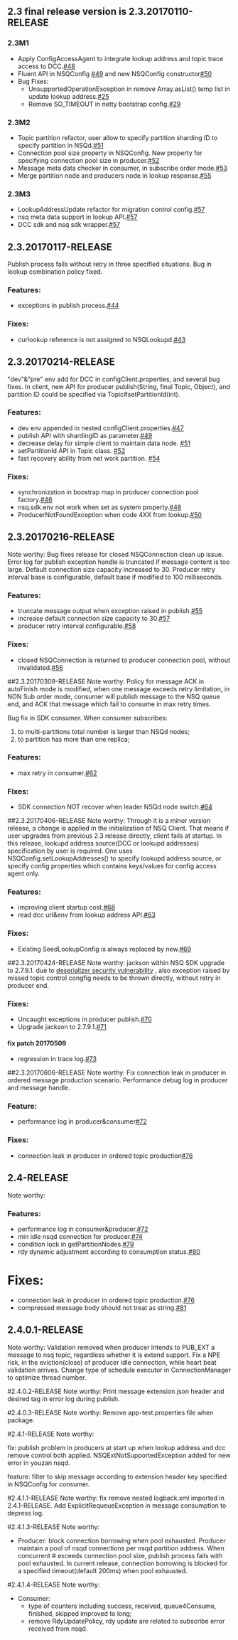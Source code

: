 ## 2.3 final release version is 2.3.20170110-RELEASE
### 2.3M1
+ Apply ConfigAccessAgent to integrate lookup address and topic trace access to DCC.[#48](http://gitlab.qima-inc.com/paas/nsq-client-java/merge_requests/48)
+ Fluent API in NSQConfig [#49](http://gitlab.qima-inc.com/paas/nsq-client-java/merge_requests/49) and new NSQConfig constructor[#50](http://gitlab.qima-inc.com/paas/nsq-client-java/merge_requests/50)
+ Bug Fixes:
    - UnsupportedOperationException in remove Array.asList() temp list in update lookup address.[#25](http://gitlab.qima-inc.com/paas/nsq-client-java/issues/25)
    - Remove SO_TIMEOUT in netty bootstrap config.[#29](http://gitlab.qima-inc.com/paas/nsq-client-java/issues/29)
    
### 2.3M2
+ Topic partition refactor, user allow to specify partition sharding ID to specify partition in NSQd.[#51](http://gitlab.qima-inc.com/paas/nsq-client-java/merge_requests/51)
+ Connection pool size property in NSQConfig. New property for specifying connection pool size in producer.[#52](http://gitlab.qima-inc.com/paas/nsq-client-java/merge_requests/52)
+ Message meta data checker in consumer, in subscribe order mode.[#53](http://gitlab.qima-inc.com/paas/nsq-client-java/merge_requests/53)
+ Merge partition node and producers node in lookup response.[#55](http://gitlab.qima-inc.com/paas/nsq-client-java/merge_requests/55)

### 2.3M3
+ LookupAddressUpdate refactor for migration control config.[#57](http://gitlab.qima-inc.com/paas/nsq-client-java/merge_requests/57)
+ nsq meta data support in lookup API.[#57](http://gitlab.qima-inc.com/paas/nsq-client-java/merge_requests/57)
+ DCC sdk and nsq sdk wrapper.[#57](http://gitlab.qima-inc.com/paas/nsq-client-java/merge_requests/57)

## 2.3.20170117-RELEASE
Publish process fails without retry in three specified situations. Bug in lookup combination policy fixed.
### Features:
+ exceptions in publish process.[#44](http://gitlab.qima-inc.com/paas/nsq-client-java/issues/44)
### Fixes:
+ curlookup reference is not assigned to NSQLookupd.[#43](http://gitlab.qima-inc.com/paas/nsq-client-java/issues/43)

## 2.3.20170214-RELEASE
"dev"&"pre" env add for DCC in configClient.properties, and several bug fixes. In client, new API for producer publish(String, final Topic, Object), and
partition ID could be specified via Topic#setPartitionId(int).
### Features:
+ dev env appended in nested configClient.properties.[#47](http://gitlab.qima-inc.com/paas/nsq-client-java/issues/47)
+ publish API with shardingID as parameter.[#49](http://gitlab.qima-inc.com/paas/nsq-client-java/issues/49)
+ decrease delay for simple client to maintain data node. [#51](http://gitlab.qima-inc.com/paas/nsq-client-java/issues/51)
+ setPartitionId API in Topic class. [#52]((http://gitlab.qima-inc.com/paas/nsq-client-java/issues/52))
+ fast recovery ability from net work partition. [#54](http://gitlab.qima-inc.com/paas/nsq-client-java/issues/54)
### Fixes:
+ synchronization in boostrap map in producer connection pool factory.[#46](http://gitlab.qima-inc.com/paas/nsq-client-java/issues/46)
+ nsq.sdk.env not work when set as system property.[#48](http://gitlab.qima-inc.com/paas/nsq-client-java/issues/48)
+ ProducerNotFoundException when code 4XX from lookup.[#50](http://gitlab.qima-inc.com/paas/nsq-client-java/issues/50) 

## 2.3.20170216-RELEASE
Note worthy:
Bug fixes release for closed NSQConnection clean up issue.
Error log for publish exception handle is truncated if message content is too large.
Default connection size capacity increased to 30.
Producer retry interval base is configurable, default base if modified to 100 milliseconds.
### Features:
+ truncate message output when exception raised in publish.[#55](http://gitlab.qima-inc.com/paas/nsq-client-java/issues/55)
+ increase default connection size capacity to 30.[#57](http://gitlab.qima-inc.com/paas/nsq-client-java/issues/57)
+ producer retry interval configurable.[#58](http://gitlab.qima-inc.com/paas/nsq-client-java/issues/58)
### Fixes:
+ closed NSQConnection is returned to producer connection pool, without invalidated.[#56](http://gitlab.qima-inc.com/paas/nsq-client-java/issues/56)

##2.3.20170309-RELEASE
Note worthy:
Policy for message ACK in autoFinish mode is modified, when one message exceeds retry limitation, in NON Sub order mode,
consumer will publish message to the NSQ queue end, and ACK that message which fail to consume in max retry times.

Bug fix in SDK consumer. When consumer subscribes:
   1. to multi-partitions total number is larger than NSQd nodes;
   2. to partition has more than one replica;
### Features:
+ max retry in consumer.[#62](http://gitlab.qima-inc.com/paas/nsq-client-java/issues/62)
### Fixes:
+ SDK connection NOT recover when leader NSQd node switch.[#64](http://gitlab.qima-inc.com/paas/nsq-client-java/issues/64)

##2.3.20170406-RELEASE
Note worthy:
Through it is a minor version release, a change is applied in the initialization of NSQ Client. That means if user upgrades from previous 2.3 release directly,
client fails at startup. In this release, lookupd address source(DCC or lookupd addresses) specification by user is required. One uses NSQConfig.setLookupAddresses()
to specify lookupd address source, or specify config properties which contains keys/values for config access agent only.

### Features:
+ improving client startup cost.[#68](http://gitlab.qima-inc.com/paas/nsq-client-java/issues/68)
+ read dcc url&env from lookup address API.[#63](http://gitlab.qima-inc.com/paas/nsq-client-java/issues/63)

### Fixes:
+ Existing SeedLookupConfig is always replaced by new.[#69](http://gitlab.qima-inc.com/paas/nsq-client-java/issues/69)

##2.3.20170424-RELEASE
Note worthy:
jackson within NSQ SDK upgrade to 2.7.9.1. due to [deserializer security vulnerability](https://github.com/FasterXML/jackson-databind/issues/1599)
, also exception raised by missed topic control congfig needs to be thrown directly, without retry in producer end.

### Fixes:
+ Uncaught exceptions in producer publish.[#70](http://gitlab.qima-inc.com/paas/nsq-client-java/issues/70)
+ Upgrade jackson to 2.7.9.1.[#71](http://gitlab.qima-inc.com/paas/nsq-client-java/issues/71)

#### fix patch 20170509
+ regression in trace log.[#73](http://gitlab.qima-inc.com/paas/nsq-client-java/issues/73)

##2.3.20170606-RELEASE
Note worthy:
Fix connection leak in producer in ordered message production scenario. Performance debug log in producer and message handle.

### Feature:
+ performance log in producer&consumer[#72](http://gitlab.qima-inc.com/paas/nsq-client-java/issues/72)

### Fixes:
+ connection leak in producer in ordered topic production[#76](http://gitlab.qima-inc.com/paas/nsq-client-java/issues/76)

## 2.4-RELEASE
Note worthy:

### Features:
+ performance log in consumer&producer.[#72](http://gitlab.qima-inc.com/paas/nsq-client-java/issues/72)
+ min idle nsqd connection for producer.[#74](http://gitlab.qima-inc.com/paas/nsq-client-java/issues/74)
+ condition lock in getPartitionNodes.[#79](http://gitlab.qima-inc.com/paas/nsq-client-java/issues/79)
+ rdy dynamic adjustment according to consumption status.[#80](http://gitlab.qima-inc.com/paas/nsq-client-java/issues/80)

# Fixes:
+ connection leak in producer in ordered topic production.[#76](http://gitlab.qima-inc.com/paas/nsq-client-java/issues/76)
+ compressed message body should not treat as string.[#81](http://gitlab.qima-inc.com/paas/nsq-client-java/issues/81)

## 2.4.0.1-RELEASE
Note worthy:
Validation removed when producer intends to PUB_EXT a message to nsq topic, regardless whether it is extend support.
Fix a NPE risk, in the eviction(close) of producer idle connection, while heart beat validation arrives.
Change type of schedule executor in ConnectionManager to optimize thread number.

#2.4.0.2-RELEASE
Note worthy:
Print message extension json header and desired tag in error log during publish.
 
#2.4.0.3-RELEASE
Note worthy:
Remove app-test.properties file when package.

#2.4.1-RELEASE
Note worthy:

fix:
publish problem in producers at start up when lookup address and dcc remove control both applied.
NSQExtNotSupportedException added for new error in youzan nsqd.

feature: filter to skip message according to extension header key specified in NSQConfig for consumer.

#2.4.1.1-RELEASE
Note worthy:
fix remove nested logback.xml imported in 2.4.1-RELEASE.
Add ExplicitRequeueException in message consumption to depress log. 

#2.4.1.3-RELEASE
Note worthy:
* Producer: block connection borrowing when pool exhausted. Producer maintain a pool of nsqd connections per nsqd partition
address. When concurrent # exceeds connection pool size, publish process fails with pool exhausted. In current release, 
connection borrowing is blocked for a specified timeout(default 200ms) when pool exhausted.

#2.4.1.4-RELEASE
Note worthy:
* Consumer: 
  * type of counters including success, received, queue4Consume, finished, skipped improved to long;
  * remove RdyUpdatePolicy, rdy update are related to subscribe error received from nsqd. 
